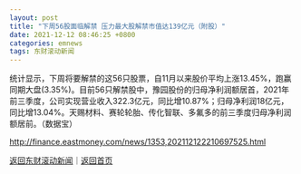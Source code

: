 ```yaml
---
layout: post
title: "下周56股面临解禁 压力最大股解禁市值达139亿元（附股）"
date: 2021-12-12 08:46:25 +0800
categories: emnews
tags: 东财滚动新闻
---
```


统计显示，下周将要解禁的这56只股票，自11月以来股价平均上涨13.45%，跑赢同期大盘(3.35%)。目前56只解禁股中，豫园股份的归母净利润额居首，2021年前三季度，公司实现营业收入322.3亿元，同比增10.87%；归母净利润18亿元，同比增13.04%。天赐材料、赛轮轮胎、传化智联、多氟多的前三季度归母净利润额居前。（数据宝）

<http://finance.eastmoney.com/news/1353,202112122210697525.html>

[返回东财滚动新闻](//finews.withounder.com/emnews/)｜[返回首页](//finews.withounder.com/)